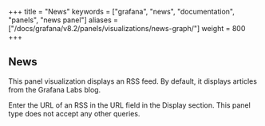 +++
title = "News"
keywords = ["grafana", "news", "documentation", "panels", "news panel"]
aliases = ["/docs/grafana/v8.2/panels/visualizations/news-graph/"]
weight = 800
+++

## News

This panel visualization displays an RSS feed. By default, it displays articles from the Grafana Labs blog.

Enter the URL of an RSS in the URL field in the Display section. This panel type does not accept any other queries.

